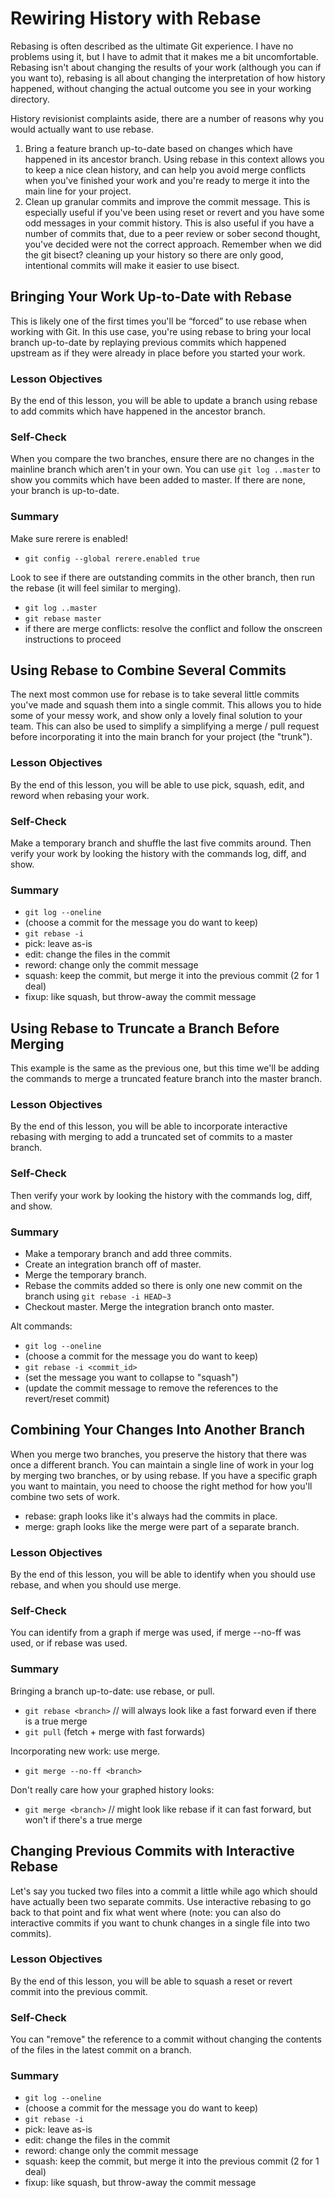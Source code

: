 # Rewiring History with Rebase

Rebasing is often described as the ultimate Git experience. I have
no problems using it, but I have to admit that it makes me a bit
uncomfortable. Rebasing isn't about changing the results of your
work (although you can if you want to), rebasing is all about
changing the interpretation of how history happened, without
changing the actual outcome you see in your working directory.

History revisionist complaints aside, there are a number of reasons
why you would actually want to use rebase.

1. Bring a feature branch up-to-date based on changes which have
   happened in its ancestor branch. Using rebase in this context
   allows you to keep a nice clean history, and can help you avoid
   merge conflicts when you've finished your work and you're ready
   to merge it into the main line for your project.
2. Clean up granular commits and improve the commit message. This is
   especially useful if you've been using reset or revert and you
   have some odd messages in your commit history. This is also
   useful if you have a number of commits that, due to a peer review
   or sober second thought, you've decided were not the correct
   approach. Remember when we did the git bisect? cleaning up your
   history so there are only good, intentional commits will make it
   easier to use bisect.

## Bringing Your Work Up-to-Date with Rebase

This is likely one of the first times you'll be “forced” to use
rebase when working with Git. In this use case, you're using rebase
to bring your local branch up-to-date by replaying previous commits
which happened upstream as if they were already in place before you
started your work.

### Lesson Objectives

By the end of this lesson, you will be able to update a branch using
rebase to add commits which have happened in the ancestor branch.

### Self-Check

When you compare the two branches, ensure there are no changes in
the mainline branch which aren't in your own. You can use `git log
..master` to show you commits which have been added to master. If
there are none, your branch is up-to-date.

### Summary

Make sure rerere is enabled!

- `git config --global rerere.enabled true`

Look to see if there are outstanding commits in the other branch,
then run the rebase (it will feel similar to merging).

- `git log ..master`
- `git rebase master`
- if there are merge conflicts: resolve the conflict and follow the
  onscreen instructions to proceed

## Using Rebase to Combine Several Commits

The next most common use for rebase is to take several little
commits you've made and squash them into a single commit. This
allows you to hide some of your messy work, and show only a lovely
final solution to your team. This can also be used to simplify a
simplifying a merge / pull request before incorporating it into the
main branch for your project (the "trunk").

### Lesson Objectives

By the end of this lesson, you will be able to use pick, squash,
edit, and reword when rebasing your work.

### Self-Check

Make a temporary branch and shuffle the last five commits around.
Then verify your work by looking the history with the commands log,
diff, and show.

### Summary

- `git log --oneline`
- (choose a commit for the message you do want to keep)
- `git rebase -i`
- pick: leave as-is
- edit: change the files in the commit
- reword: change only the commit message
- squash: keep the commit, but merge it into the previous commit (2
  for 1 deal)
- fixup: like squash, but throw-away the commit message 

## Using Rebase to Truncate a Branch Before Merging

This example is the same as the previous one, but this time we'll be
adding the commands to merge a truncated feature branch into the
master branch.

### Lesson Objectives

By the end of this lesson, you will be able to incorporate
interactive rebasing with merging to add a truncated set of commits
to a master branch.

### Self-Check

Then verify your work by looking the history with the commands log,
diff, and show.

### Summary

- Make a temporary branch and add three commits. 
- Create an integration branch off of master. 
- Merge the temporary branch. 
- Rebase the commits added so there is only one new commit on the
  branch using `git rebase -i HEAD~3`
- Checkout master. Merge the integration branch onto master.

Alt commands:

- `git log --oneline`
- (choose a commit for the message you do want to keep)
- `git rebase -i <commit_id>`
- (set the message you want to collapse to "squash")
- (update the commit message to remove the references to the
  revert/reset commit)

## Combining Your Changes Into Another Branch

When you merge two branches, you preserve the history that there was
once a different branch. You can maintain a single line of work in
your log by merging two branches, or by using rebase. If you have a
specific graph you want to maintain, you need to choose the right
method for how you'll combine two sets of work.

- rebase: graph looks like it's always had the commits in place.
- merge: graph looks like the merge were part of a separate branch.

### Lesson Objectives

By the end of this lesson, you will be able to identify when you
should use rebase, and when you should use merge.

### Self-Check

You can identify from a graph if merge was used, if merge --no-ff
was used, or if rebase was used.

### Summary

Bringing a branch up-to-date: use rebase, or pull.

- `git rebase <branch>` // will always look like a fast forward even
  if there is a true merge
- `git pull` (fetch + merge with fast forwards)

Incorporating new work: use merge.

- `git merge --no-ff <branch>`

Don't really care how your graphed history looks:

- `git merge <branch>` // might look like rebase if it can fast
  forward, but won't if there's a true merge

## Changing Previous Commits with Interactive Rebase

Let's say you tucked two files into a commit a little while ago
which should have actually been two separate commits. Use
interactive rebasing to go back to that point and fix what went
where (note: you can also do interactive commits if you want to
chunk changes in a single file into two commits).

### Lesson Objectives

By the end of this lesson, you will be able to squash a reset or
revert commit into the previous commit.

### Self-Check

You can "remove" the reference to a commit without changing the
contents of the files in the latest commit on a branch.

### Summary

- `git log --oneline`
- (choose a commit for the message you do want to keep)
- `git rebase -i`
- pick: leave as-is
- edit: change the files in the commit
- reword: change only the commit message
- squash: keep the commit, but merge it into the previous commit (2
  for 1 deal)
- fixup: like squash, but throw-away the commit message 

